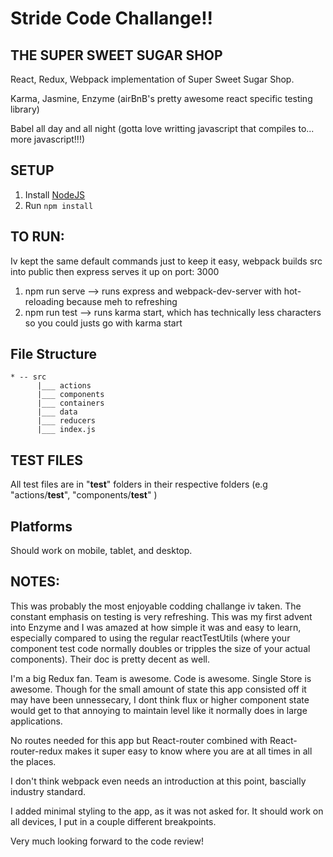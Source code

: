 # Stride Code Challange!!

## THE SUPER SWEET SUGAR SHOP

React, Redux, Webpack implementation of Super Sweet Sugar Shop.

Karma, Jasmine, Enzyme (airBnB's pretty awesome react specific testing library)

Babel all day and all night (gotta love writting javascript that compiles to... more javascript!!!)

## SETUP

1. Install [NodeJS](nodejs.org)
2. Run `npm install`

## TO RUN: 
Iv kept the same default commands just to keep it easy, webpack builds src into public then express serves it up on port: 3000

1. npm run serve --> runs express and webpack-dev-server with hot-reloading because meh to refreshing
2. npm run test --> runs karma start, which has technically less characters so you could justs go with karma start 

## File Structure

	* -- src
		  |___ actions
		  |___ components
		  |___ containers
		  |___ data
		  |___ reducers
		  |___ index.js


## TEST FILES

All test files are in "__test__" folders in their respective folders (e.g "actions/__test__", "components/__test__" )

## Platforms

Should work on mobile, tablet, and desktop.

## NOTES:

This was probably the most enjoyable codding challange iv taken. The constant emphasis on testing is very refreshing. This was my first advent into Enzyme and I was amazed at how simple it was and easy to learn, especially compared to using the regular reactTestUtils (where your component test code normally doubles or tripples the size of your actual components). Their doc is pretty decent as well.

I'm a big Redux fan. Team is awesome. Code is awesome. Single Store is awesome. Though for the small amount of state this app consisted off it may have been unnessecary, I dont think flux or higher component state would get to that annoying to maintain level like it normally does in large applications.

No routes needed for this app but React-router combined with React-router-redux makes it super easy to know where you are at all times in all the places.

I don't think webpack even needs an introduction at this point, bascially industry standard.

I added minimal styling to the app, as it was not asked for. It should work on all devices, I put in a couple different breakpoints.

Very much looking forward to the code review! 



